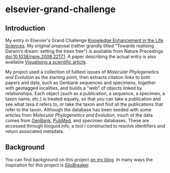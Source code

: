 # elsevier-grand-challenge

## Introduction
My entry in Elsevier's Grand Challenge [Knowledge Enhancement in the Life Sciences](http://www.elseviergrandchallenge.com/). My original proposal (rather grandly titled "Towards realising Darwin’s dream: setting the trees free") is available from Nature Precedings [doi:10.1038/npre.2008.2217.1](http://dx.doi.org/10.1038/npre.2008.2217.1). A paper describing the actual entry is also available [Visualising a scientific article](http://dx.doi.org/10.1038/npre.2008.2579.1).

My project used a collection of fulltext issues of *Molecular Phylogenetics and Evolution* as the starting point, then extracts citation links to both papers and data, such as Genbank sequences and specimens, together with geotagged localities, and builds a "web" of objects linked by relationships. Each object (such as a publication, a sequence, a specimen, a taxon name, etc.) is treated equally, so that you can take a publication and see what taxa it refers to, or take the taxon and find all the publications that refer to the taxon. Although the database has been seeded with some articles from *Molecular Phylogenetics and Evolution*, much of the data comes from [GenBank](http://www.ncbi.nlm.nih.gov/Genbank/index.html), [PubMed](http://www.ncbi.nlm.nih.gov/sites/entrez?db=PubMed), and specimen databases. These are accessed through bioguid.info, a tool I constructed to resolve identifiers and return associated metadata.

## Background
You can find background on this project [on my blog](http://iphylo.blogspot.com/search?q=challenge). In many ways the inspiration for this project is [SiloBreaker](http://www.silobreaker.com/).